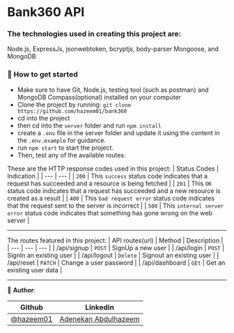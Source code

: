 # Bank360 API

### The technologies used in creating this project are:
Node.js, ExpressJs, jsonwebtoken, bcryptjs, body-parser Mongoose, and MongoDB

### :rocket: How to get started
- Make sure to have Git, Node.js, testing tool (such as postman) and MongoDB Compass(optional) installed on your computer
- Clone the project by running: `git clone https://github.com/hazeem01/bank360`
- cd into the project
- then cd into the `server` folder and run `npm install`
- create a `.env` file in the server folder and update it using the content in the `.env.example` for guidance.
- run `npm start` to start the project.
- Then, test any of the available routes.
 
These are the HTTP response codes used in this project:
| Status Codes | Indication                                                                                            |
|   ---        | ---                                                                                                   |
|  `200`       | This `success` status code indicates that a request has succeeded and a resource is being fetched  |
|  `201`       | This `OK` status code indicates that a request has succeeded and a new resource is created as a result  |
|  `400`       | This `bad request error` status code indicates that the request sent to the server is incorrect       |
|  `500`       | This `internal server error` status code indicates that something has gone wrong on the web server           |

<hr>

The routes featured in this project:
| API routes(url)       | Method   | Description                                         |
| ---                   | ---      | ---                                                 |
| /api/signup   | `POST`   | SignUp a new user                 |
| /api/login   | `POST`   | SignIn an existing user                 |
| /api/logout   | `Delete`   | Signout an existing user                 |
| /api/reset   | `PATCH`   | Change a user password                 |
| /api/dashboard   | `GEt`   | Get an existing user data                 |

<hr>


👤 **Author**:

| Github  | Linkedin |
| ------------- | ------------- |
| [@hazeem01](https://github.com/Hazeem01) | [Adenekan Abdulhazeem](https://www.linkedin.com/in/abdulhazeem-adenekan) |
